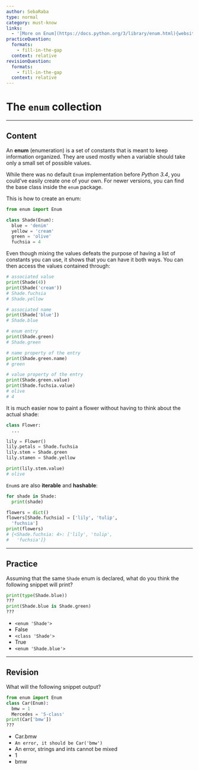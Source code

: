 ```yaml
---
author: SebaRaba
type: normal
category: must-know
links:
  - '[More on Enum](https://docs.python.org/3/library/enum.html){website}'
practiceQuestion:
  formats:
    - fill-in-the-gap
  context: relative
revisionQuestion:
  formats:
    - fill-in-the-gap
  context: relative
---
```


# The `enum` collection


---

## Content

An **enum** (enumeration) is a set of constants that is meant to keep information organized. They are used mostly when a variable should take only a small set of possible values.

While there was no default `Enum` implementation before *Python 3.4*, you could've easily create one of your own. For newer versions, you can find the base class inside the `enum` package.

This is how to create an enum:

```python
from enum import Enum

class Shade(Enum):
  blue = 'denim'
  yellow = 'cream'
  green = 'olive'
  fuchsia = 4
```

Even though mixing the values defeats the purpose of having a list of constants you can use, it shows that you can have it both ways. You can then access the values contained through:

```python
# associated value
print(Shade(4))
print(Shade('cream'))
# Shade.fuchsia
# Shade.yellow

# associated name
print(Shade['blue'])
# Shade.blue

# enum entry
print(Shade.green)
# Shade.green

# name property of the entry
print(Shade.green.name)
# green

# value property of the entry
print(Shade.green.value)
print(Shade.fuchsia.value)
# olive
# 4
```

It is much easier now to paint a flower without having to think about the actual shade:

```python
class Flower:
  ...

lily = Flower()
lily.petals = Shade.fuchsia
lily.stem = Shade.green
lily.stamen = Shade.yellow

print(lily.stem.value)
# olive
```

`Enum`s are also **iterable** and **hashable**:

```python
for shade in Shade:
  print(shade)

flowers = dict()
flowers[Shade.fuchsia] = ['lily', 'tulip',
  'fuchsia']
print(flowers)
# {<Shade.fuchsia: 4>: ['lily', 'tulip',
#   'fuchsia']}

```


---

## Practice

Assuming that the same `Shade` enum is declared, what do you think the following snippet will print?

```python
print(type(Shade.blue))
???
print(Shade.blue is Shade.green)
???
```

- `<enum 'Shade'>`
- False
- `<class 'Shade'>`
- True
- `<enum 'Shade.blue'>`


---

## Revision

What will the following snippet output?

```python
from enum import Enum
class Car(Enum):
  bmw = 1
  Mercedes = 'S-class'
print(Car['bmw'])
???
```

- Car.bmw
- `An error, it should be Car('bmw')`
- An error, strings and ints cannot be mixed
- 1
- bmw
 
